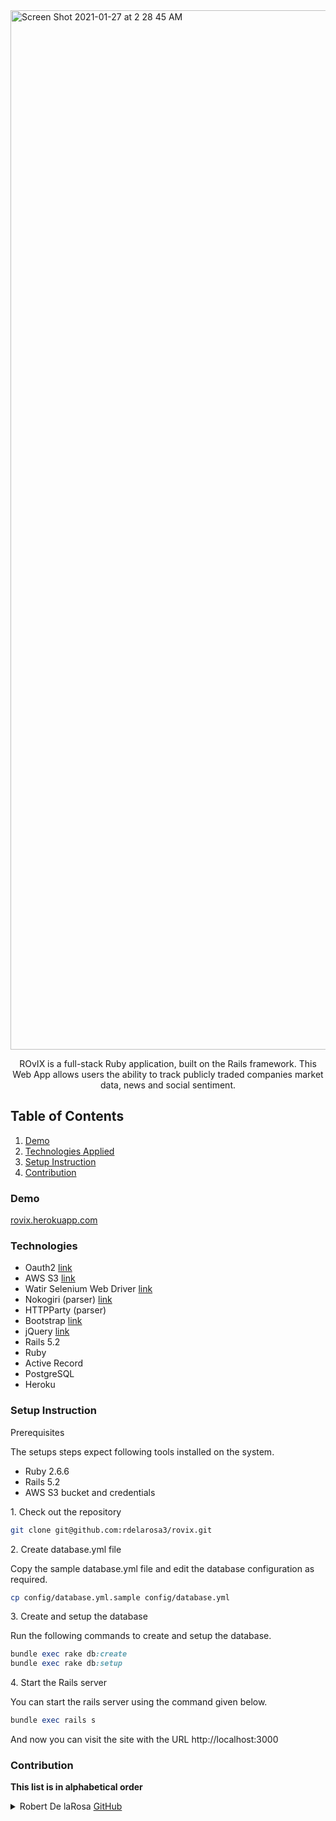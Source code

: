 
<img width="1663" alt="Screen Shot 2021-01-27 at 2 28 45 AM" src="https://user-images.githubusercontent.com/40813295/105964188-78c43080-6047-11eb-809e-d96bd89a91d8.png">

<b></b>
<b></b>
<p align="center"> 
ROvIX is a full-stack Ruby application, built on the Rails framework. This Web App allows users the ability to track publicly
traded companies market data, news and social sentiment. 
</p>

## Table of Contents
1. [Demo](https://github.com/rdelarosa3/rovix#demo)
2. [Technologies Applied](https://github.com/rdelarosa3/rovix#technologies)
3. [Setup Instruction](https://github.com/rdelarosa3/rovix#setup-instruction)
4. [Contribution](https://github.com/rdelarosa3/rovix#contribution)
### Demo
[rovix.herokuapp.com](https://rovix.herokuapp.com/)
                         
### Technologies
- Oauth2 [link](https://oauth.net/2/)
- AWS S3 [link](https://aws.amazon.com/s3/)
- Watir Selenium Web Driver [link](http://watir.com/)
- Nokogiri (parser) [link](https://nokogiri.org/)
- HTTPParty (parser)
- Bootstrap [link](https://getbootstrap.com/)
- jQuery [link](https://jquery.com/)
- Rails 5.2 
- Ruby
- Active Record
- PostgreSQL
- Heroku


### Setup Instruction

<p>Prerequisites

The setups steps expect following tools installed on the system.

- Ruby 2.6.6
- Rails 5.2
- AWS S3 bucket and credentials

<p>1. Check out the repository </p>

```bash
git clone git@github.com:rdelarosa3/rovix.git
```

<p>2. Create database.yml file </p>

Copy the sample database.yml file and edit the database configuration as required.

```bash
cp config/database.yml.sample config/database.yml
```

<p>3. Create and setup the database </p>

Run the following commands to create and setup the database.

```ruby
bundle exec rake db:create
bundle exec rake db:setup
```

<p>4. Start the Rails server </p>

You can start the rails server using the command given below.

```ruby
bundle exec rails s
```

And now you can visit the site with the URL http://localhost:3000

### Contribution
**This list is in alphabetical order**

<details>
  <summary>Robert De laRosa <a href="https://github.com/rdelarosa3" target="_blank">GitHub</a></summary>

  1. Implementation of Device for Security 
  2. Integration of AWS S3 for remote file storage
  3. Implementation and setup for Oauth2 with Facebook
  4. UX/UI design using JS, CSS, JQuery, and Bootstrap libraries
  5. Web Driver Automation and Parsing of data to ruby objects
</details>
